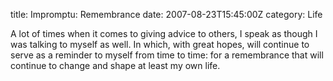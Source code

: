 title: Impromptu: Remembrance
date: 2007-08-23T15:45:00Z
category: Life

A lot of times when it comes to giving advice to others, I speak as though I was talking to myself as well. In which, with great hopes, will continue to serve as a reminder to myself from time to time: for a remembrance that will continue to change and shape at least my own life.
